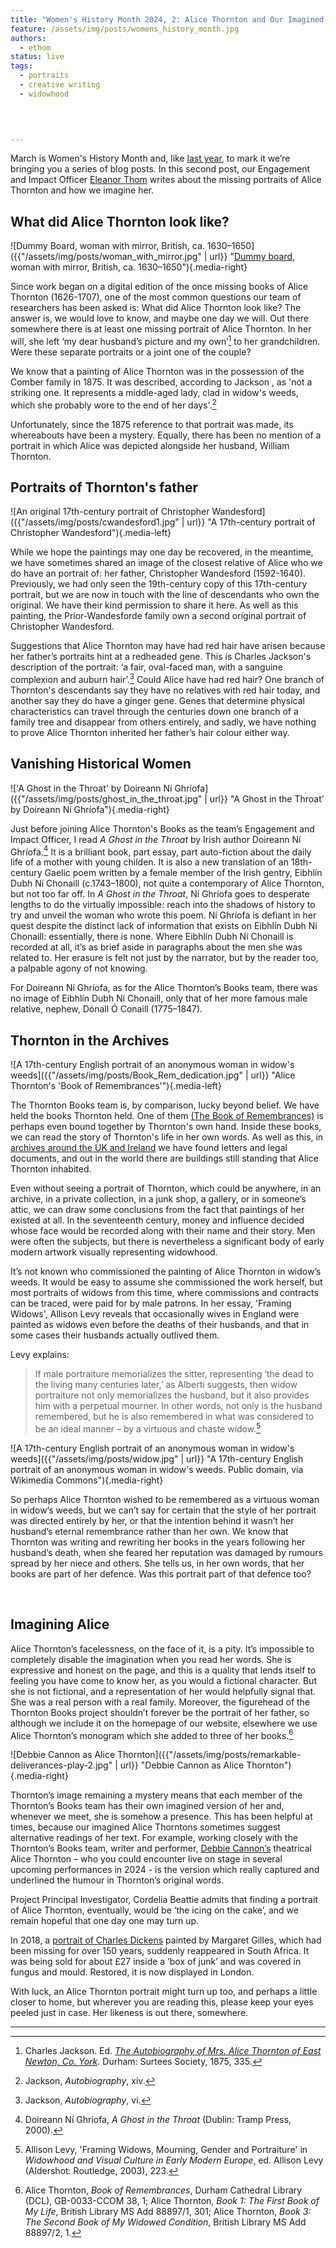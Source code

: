 ```yaml
---
title: "Women's History Month 2024, 2: Alice Thornton and Our Imagined Alice Thorntons"
feature: /assets/img/posts/womens_history_month.jpg
authors:
  - ethom
status: live
tags:
  - portraits
  - creative writing
  - widowhood
  

  

---
```


March is Women's History Month and, like [last year](https://thornton.kdl.kcl.ac.uk/posts/blog/2023-03-08-whm-alice-thornton-pain-peril/), to mark it we’re bringing you a series of blog posts. In this second post, our Engagement and Impact Officer [Eleanor Thom](https://eleanorthom.com/) writes about the missing portraits of Alice Thornton and how we imagine her.

## What did Alice Thornton look like?

![Dummy Board, woman with mirror, British, ca. 1630–1650]({{"/assets/img/posts/woman_with_mirror.jpg" | url}} "[Dummy board](https://www.nationaltrust.org.uk/discover/history/art-collections/exploring-the-history-of-dummy-boards), woman with mirror, British, ca. 1630–1650"){.media-right}

Since work began on a digital edition of the once missing books of Alice Thornton (1626-1707), one of the most common questions our team of researchers has been asked is: What did Alice Thornton look like? The answer is, we would love to know, and maybe one day we will. Out there somewhere there is at least one missing portrait of Alice Thornton. In her will, she left ‘my dear husband’s picture and my own’[^1] to her grandchildren. Were these separate portraits or a joint one of the couple? 

We know that a painting of Alice Thornton was in the possession of the Comber family in 1875. It was described, according to Jackson , as 'not a striking one. It represents a middle-aged lady, clad in widow's weeds, which she probably wore to the end of her days'.[^2]

Unfortunately, since the 1875 reference to that portrait was made, its whereabouts have been a mystery. Equally, there has been no mention of a portrait in which Alice was depicted alongside her husband, William Thornton. 


## Portraits of Thornton's father

![An original 17th-century portrait of Christopher Wandesford]({{"/assets/img/posts/cwandesford1.jpg" | url}} "A 17th-century portrait of Christopher Wandesford"){.media-left}

While we hope the paintings may one day be recovered, in the meantime, we have sometimes shared an image of the closest relative of Alice who we do have an portrait of: her father, Christopher Wandesford (1592-1640). Previously, we had only seen the 19th-century copy of this 17th-century portrait, but we are now in touch with the line of descendants who own the original. We have their kind permission to share it here. As well as this painting, the Prior-Wandesforde family own a second original portrait of Christopher Wandesford.

Suggestions that Alice Thornton may have had red hair have arisen because her father’s portraits hint at a redheaded gene. This is Charles Jackson's description of the portrait: ‘a fair, oval-faced man, with a sanguine complexion and auburn hair’.[^3] Could Alice have had red hair? One branch of Thornton's descendants say they have no relatives with red hair today, and another say they do have a ginger gene. Genes that determine physical characteristics can travel through the centuries down one branch of a family tree and disappear from others entirely, and sadly, we have nothing to prove Alice Thornton inherited her father’s hair colour either way.



## Vanishing Historical Women

!['A Ghost in the Throat' by Doireann Ní Ghríofa]({{"/assets/img/posts/ghost_in_the_throat.jpg" | url}} "A Ghost in the Throat' by Doireann Ní Ghríofa"){.media-right}

Just before joining Alice Thornton's Books as the team’s Engagement and Impact Officer, I read *A Ghost in the Throat* by Irish author Doireann Ní Ghríofa.[^4] It is a brilliant book, part essay, part auto-fiction about the daily life of a mother with young childen. It is also a new translation of an 18th-century Gaelic poem written by a female member of the Irish gentry, Eibhlín Dubh Ní Chonaill (c.1743–1800), not quite a contemporary of Alice Thornton, but not too far off. In *A Ghost in the Throat*, Ní Ghríofa goes to desperate lengths to do the virtually impossible: reach into the shadows of history to try and unveil the woman who wrote this poem. Ní Ghríofa is defiant in her quest despite the distinct lack of information that exists on Eibhlín Dubh Ní Chonaill: essentially, there is none. Where Eibhlín Dubh Ní Chonaill is recorded at all, it’s as brief aside in paragraphs about the men she was related to. Her erasure is felt not just by the narrator, but by the reader too, a palpable agony of not knowing. 

For Doireann Ní Ghríofa, as for the Alice Thornton’s Books team, there was no image of Eibhlín Dubh Ní Chonaill, only that of her more famous male relative, nephew, Dónall Ó Conaill (1775–1847). 



## Thornton in the Archives

![A 17th-century English portrait of an anonymous woman in widow's weeds]({{"/assets/img/posts/Book_Rem_dedication.jpg" | url}} "Alice Thornton's 'Book of Remembrances'"){.media-left}

The Thornton Books team is, by comparison, lucky beyond belief. We have held the books Thornton held. One of them [(The Book of Remembrances)](https://thornton.kdl.kcl.ac.uk/books/book_of_remembrances/) is perhaps even bound together by Thornton's own hand. Inside these books, we can read the story of Thornton's life in her own words. As well as this, in [archives around the UK and Ireland](https://thornton.kdl.kcl.ac.uk/posts/blog/2024-02-01-AnniversaryBlog/) we have found letters and legal documents, and out in the world there are buildings still standing that Alice Thornton inhabited. 

Even without seeing a portrait of Thornton, which could be anywhere, in an archive, in a private collection, in a junk shop, a gallery, or in someone’s attic, we can draw some conclusions from the fact that paintings of her existed at all. In the seventeenth century, money and influence decided whose face would be recorded along with their name and their story. Men were often the subjects, but there is nevertheless a significant body of early modern artwork visually representing widowhood.

It’s not known who commissioned the painting of Alice Thornton in widow’s weeds. It would be easy to assume she commissioned the work herself, but most portraits of widows from this time, where commissions and contracts can be traced, were paid for by male patrons. In her essay, 'Framing Widows', Allison Levy reveals that occasionally wives in England were painted as widows even before the deaths of their husbands, and that in some cases their husbands actually outlived them. 

Levy explains:
>If male portraiture memorializes the sitter, representing ‘the dead to the living many centuries later,’ as Alberti suggests, then widow portraiture not only memorializes the husband, but it also provides him with a perpetual mourner. In other words, not only is the husband remembered, but he is also remembered in what was considered to be an ideal manner – by a virtuous and chaste widow.[^5] 

![A 17th-century English portrait of an anonymous woman in widow's weeds]({{"/assets/img/posts/widow.jpg" | url}} "A 17th-century English portrait of an anonymous woman in widow's weeds. Public domain, via Wikimedia Commons"){.media-right}

So perhaps Alice Thornton wished to be remembered as a virtuous woman in widow’s weeds, but we can’t say for certain that the style of her portrait was directed entirely by her, or that the intention behind it wasn’t her husband’s eternal remembrance rather than her own. We know that Thornton was writing and rewriting her books in the years following her husband’s death, when she feared her reputation was damaged by rumours spread by her niece and others. She tells us, in her own words, that her books are part of her defence. Was this portrait part of that defence too?

<p>&nbsp;</p>


## Imagining Alice

Alice Thornton’s facelessness, on the face of it, is a pity. It’s impossible to completely disable the imagination when you read her words. She is expressive and honest on the page, and this is a quality that lends itself to feeling you have come to know her, as you would a fictional character. But she is not fictional, and a representation of her would helpfully signal that. She was a real person with a real family. Moreover, the figurehead of the Thornton Books project shouldn’t forever be the portrait of her father, so although we include it on the homepage of our website, elsewhere we use Alice Thornton’s monogram which she added to three of her books.[^6]

![Debbie Cannon as Alice Thornton]({{"/assets/img/posts/remarkable-deliverances-play-2.jpg" | url}} "Debbie Cannon as Alice Thornton"){.media-right}

Thornton’s image remaining a mystery means that each member of the Thornton’s Books team has their own imagined version of her and, whenever we meet, she is somehow a presence. This has been helpful at times, because our imagined Alice Thorntons sometimes suggest alternative readings of her text. For example, working closely with the Thornton’s Books team, writer and performer, [Debbie Cannon’s](https://debbiecannon.org) theatrical Alice Thornton – who you could encounter live on stage in several upcoming performances in 2024 - is the version which really captured and underlined the humour in Thornton’s original words.

Project Principal Investigator, Cordelia Beattie admits that finding a portrait of Alice Thornton, eventually, would be ‘the icing on the cake’, and we remain hopeful that one day one may turn up. 

In 2018, a [portrait of Charles Dickens](https://www.bbc.com/culture/article/20191220-the-lost-portrait-of-charles-dickens) painted by Margaret Gilles, which had been missing for over 150 years, suddenly reappeared in South Africa. It was being sold for about £27 inside a ‘box of junk’ and was covered in fungus and mould. Restored, it is now displayed in London. 

With luck, an Alice Thornton portrait might turn up too, and perhaps a little closer to home, but wherever you are reading this, please keep your eyes peeled just in case. Her likeness is out there, somewhere. 


---

[^1]: Charles Jackson. Ed. [*The Autobiography of Mrs. Alice Thornton of East Newton, Co. York*](https://archive.org/details/autobiographyofm00thorrich). Durham: Surtees Society, 1875, 335.

[^2]: Jackson, *Autobiography*, xiv.

[^3]: Jackson, *Autobiography*, vi.

[^4]: Doireann Ní Ghríofa, *A Ghost in the Throat* (Dublin: Tramp Press, 2000).

[^5]: Allison Levy, 'Framing Widows, Mourning, Gender and Portraiture' in *Widowhood and Visual Culture in Early Modern Europe*, ed. Allison Levy (Aldershot: Routledge, 2003), 223.

[^6]: Alice Thornton, _Book of Remembrances_, Durham Cathedral Library (DCL), GB-0033-CCOM 38, 1; Alice Thornton, _Book 1: The First Book of My Life_, British Library MS Add 88897/1, 301; Alice Thornton, _Book 3: The Second Book of My Widowed Condition_, British Library MS Add 88897/2, 1.


